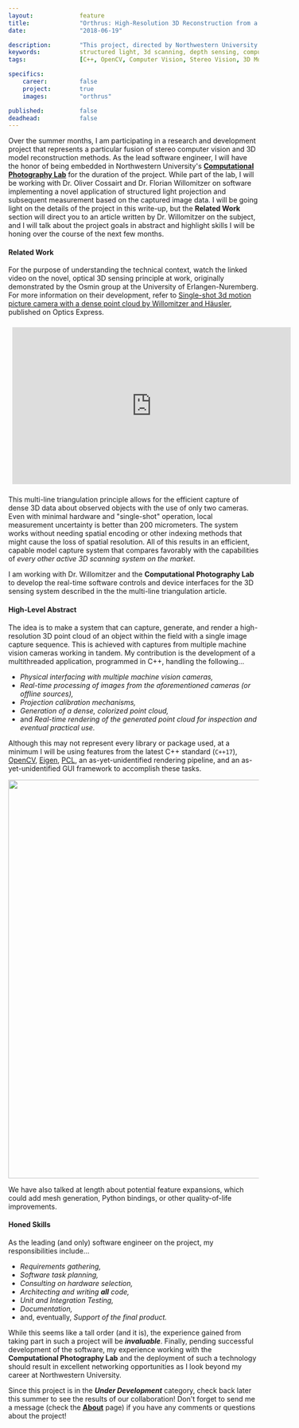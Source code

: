 ```yaml
---
layout:             feature
title:              "Orthrus: High-Resolution 3D Reconstruction from a Single Shot"
date:               "2018-06-19"

description:        "This project, directed by Northwestern University's Computational Photography Lab, combines structured light projection, a stereo camera setup, and real-time image processing to perform extremely precise 3D reconstruction of near-field objects."
keywords:           structured light, 3d scanning, depth sensing, computer vision, stereo vision, rendering, point clouds, C++, opencv
tags:               [C++, OpenCV, Computer Vision, Stereo Vision, 3D Modeling, Rendering, Point Clouds, Under Development]

specifics:
    career:         false
    project:        true
    images:         "orthrus"

published:          false
deadhead:           false
---
```


Over the summer months, I am participating in a research and development project that represents a particular fusion of stereo computer vision and 3D model reconstruction methods. As the lead software engineer, I will have the honor of being embedded in Northwestern University's **[Computational Photography Lab](http://compphotolab.northwestern.edu/)** for the duration of the project. While part of the lab, I will be working with Dr. Oliver Cossairt and Dr. Florian Willomitzer on software implementing a novel application of structured light projection and subsequent measurement based on the captured image data. I will be going light on the details of the project in this write-up, but the **Related Work** section will direct you to an article written by Dr. Willomitzer on the subject, and I will talk about the project goals in abstract and highlight skills I will be honing over the course of the next few months.

#### Related Work

For the purpose of understanding the technical context, watch the linked video on the novel, optical 3D sensing principle at work, originally demonstrated by the Osmin group at the University of Erlangen-Nuremberg. For more information on their development, refer to [Single-shot 3d motion picture camera with a dense point cloud by Willomitzer and Häusler](https://www.osapublishing.org/oe/abstract.cfm?uri=oe-25-19-23451), published on Optics Express.

<div style="width: 100%; padding:8px 8px 8px 8px; text-align: center">
    <iframe width="560" height="315" src="https://www.youtube.com/embed/hlMLigk1UfU?rel=0" frameborder="0" allow="autoplay; encrypted-media" allowfullscreen></iframe>
</div>

This multi-line triangulation principle allows for the efficient capture of dense 3D data about observed objects with the use of only two cameras. Even with minimal hardware and "single-shot" operation, local measurement uncertainty is better than 200 micrometers. The system works without needing spatial encoding or other indexing methods that might cause the loss of spatial resolution. All of this results in an efficient, capable model capture system that compares favorably with the capabilities of _every other active 3D scanning system on the market_.

I am working with Dr. Willomitzer and the **Computational Photography Lab** to develop the real-time software controls and device interfaces for the 3D sensing system described in the the multi-line triangulation article.


#### High-Level Abstract

The idea is to make a system that can capture, generate, and render a high-resolution 3D point cloud of an object within the field with a single image capture sequence. This is achieved with captures from multiple machine vision cameras working in tandem. My contribution is the development of a multithreaded application, programmed in C++, handling the following...

* _Physical interfacing with multiple machine vision cameras,_
* _Real-time processing of images from the aforementioned cameras (or offline sources),_
* _Projection calibration mechanisms,_
* _Generation of a dense, colorized point cloud,_
* and _Real-time rendering of the generated point cloud for inspection and eventual practical use._

Although this may not represent every library or package used, at a minimum I will be using features from the latest C++ standard (`C++17`), [OpenCV](https://opencv.org/), [Eigen](http://eigen.tuxfamily.org/index.php?title=Main_Page), [PCL](http://www.pointclouds.org/), an as-yet-unidentified rendering pipeline, and an as-yet-unidentified GUI framework to accomplish these tasks.

<div class="feature-image">
    <img src="{{ site.url }}/{{ site.assets.features }}/{{ page.specifics.images }}/01_technologies.png" style="width:800px">
</div>

We have also talked at length about potential feature expansions, which could add mesh generation, Python bindings, or other quality-of-life improvements.


#### Honed Skills

As the leading (and only) software engineer on the project, my responsibilities include...

* _Requirements gathering,_
* _Software task planning,_
* _Consulting on hardware selection,_
* _Architecting and writing **all** code,_
* _Unit and Integration Testing,_
* _Documentation,_
* and, eventually, _Support of the final product._

While this seems like a tall order (and it is), the experience gained from taking part in such a project will be 
_**invaluable**_. Finally, pending successful development of the software, my experience working with the **Computational Photography Lab** and the deployment of such a technology should result in excellent networking opportunities as I look beyond my career at Northwestern University.

Since this project is in the _**Under Development**_ category, check back later this summer to see the results of our collaboration! Don't forget to send me a message (check the **[About](https://spieswl.github.io/about)** page) if you have any comments or questions about the project!
